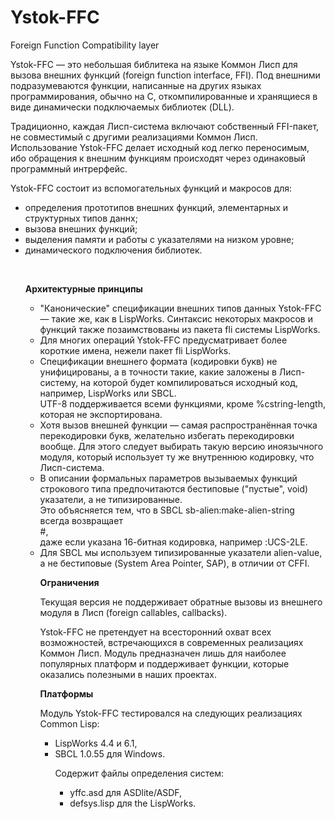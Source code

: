 # Ystok-FFC
Foreign Function Compatibility layer

<p>Ystok-FFC — это небольшая библитека на языке Коммон Лисп для вызова внешних функций (foreign function interface, FFI). Под внешними подразумеваются функции, написанные на других языках программирования, обычно на С, откомпилированные и хранящиеся в виде динамически подключаемых библиотек (DLL).</p>

<p>Традиционно, каждая Лисп-система включают собственный FFI-пакет, не совместимый с другими реализациями Коммон Лисп. Использование Ystok-FFC делает исходный код легко переносимым, ибо обращения к внешним функциям происходят через одинаковый программный интрерфейс.</p>

<p>Ystok-FFC состоит из вспомогательных функций и макросов для:
<ul>
<li>определения прототипов внешних функций, элементарных и структурных типов даннх;</li>
<li>вызова внешних функций;</li>
<li>выделения памяти и работы с указателями на низком уровне;</li>
<li>динамического подключения библиотек.</li></p>
<br>

<p><b>Архитектурные принципы</b>
<ul>
<li>"Канонические" спецификации внешних типов данных Ystok-FFC — такие же, как в LispWorks. Синтаксис некоторых макросов и функций также позаимствованы из пакета fli системы LispWorks.</li>
<li>Для многих операций Ystok-FFC предусматривает более короткие имена, нежели пакет fli LispWorks.</li>
<li>Спецификации внешнего формата (кодировки букв) не унифицированы, а в точности такие, какие заложены в Лисп-систему, на которой будет компилироваться исходный код, например, LispWorks или SBCL.</li>
UTF-8 поддерживается всеми функциями, кроме %cstring-length, которая не экспортирована.<br>
<li>Хотя вызов внешней функции — самая распространённая точка перекодировки букв, желательно избегать перекодировки вообще. Для этого следует выбирать такую версию иноязычного модуля, который использует ту же внутреннюю кодировку, что Лисп-система.</li>
<li>В описании формальных параметров вызываемых функций строкового типа предпочитаются бестиповые ("пустые", void) указатели, а не типизированные.<br>
Это объясняется тем, что в SBCL sb-alien:make-alien-string всегда возвращает<br>
#<SB-ALIEN-INTERNALS:ALIEN-VALUE :SAP # :TYPE (* (SIGNED 8))>,<br>
даже если указана 16-битная кодировка, например :UCS-2LE.<br>
<li>Для SBCL мы используем типизированные указатели alien-value, а не бестиповые (System Area Pointer, SAP), в отличии от CFFI.</li>
</p>



<p><b>Ограничения</b></p>

<p>Текущая версия не поддерживает обратные вызовы из внешнего модуля в Лисп (foreign callables, callbacks).</p>

<p>Ystok-FFC не претендует на всесторонний охват всех возможностей, встречающихся в современных реализациях Коммон Лисп. Модуль предназначен лишь для наиболее популярных платформ и поддерживает функции, которые оказались полезными в наших проектах.</p>


<p><b>Платформы</b></p>

<p>Модуль Ystok-FFC тестировался на следующих реализациях Common Lisp:
<ul>
<li>LispWorks 4.4 и 6.1,</li>
<li>SBCL 1.0.55 для Windows.</li></p>
    
<p>Cодержит файлы определения систем:
<ul>
<li>yffc.asd для ASDlite/ASDF,</li>
<li>defsys.lisp для the LispWorks.</li></p>

